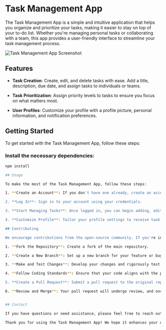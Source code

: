 # Task Management App

The Task Management App is a simple and intuitive application that helps you organize and prioritize your tasks, making it easier to stay on top of your to-do list. Whether you're managing personal tasks or collaborating with a team, this app provides a user-friendly interface to streamline your task management process.

![Task Management App Screenshot](https://i.ibb.co/qmMB6mN/task-management.png)

## Features

- **Task Creation**: Create, edit, and delete tasks with ease. Add a title, description, due date, and assign tasks to individuals or teams.

- **Task Prioritization**: Assign priority levels to tasks to ensure you focus on what matters most.

- **User Profiles**: Customize your profile with a profile picture, personal information, and notification preferences.

## Getting Started

To get started with the Task Management App, follow these steps:

### Install the necessary dependencies:

```bash
npm install

## Usage

To make the most of the Task Management App, follow these steps:

1. **Create an Account**: If you don't have one already, create an account on the app.

2. **Log In**: Sign in to your account using your credentials.

3. **Start Managing Tasks**: Once logged in, you can begin adding, editing, and managing your tasks efficiently.

4. **Customize Profile**: Tailor your profile settings to receive task notifications and make the app work the way you want it to.

## Contributing

We encourage contributions from the open-source community. If you're interested in contributing to the Task Management App, please adhere to these guidelines:

1. **Fork the Repository**: Create a fork of the main repository.

2. **Create a New Branch**: Set up a new branch for your feature or bug fix.

3. **Make and Test Changes**: Develop your changes and rigorously test them to ensure they work as intended.

4. **Follow Coding Standards**: Ensure that your code aligns with the project's coding standards and practices.

5. **Create a Pull Request**: Submit a pull request to the original repository and provide a clear description of the changes you've made.

6. **Review and Merge**: Your pull request will undergo review, and once approved, it will be merged into the main repository.


## Contact

If you have questions or need assistance, please feel free to reach out to me at [mrafiul.alam7@gmail.com].

Thank you for using the Task Management App! We hope it enhances your organization and productivity.

